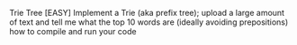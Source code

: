 Trie Tree 
[EASY] Implement a Trie (aka prefix tree); upload a large amount of text and tell me what the top 10 words are (ideally avoiding prepositions)
how to compile and run your code
